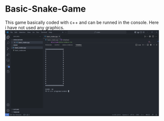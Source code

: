 # Basic-Snake-Game

This game basically coded with c++ and can be runned in the console. Here i have not used any graphics. 
![Alt text](https://github.com/arunavsutar/Basic-Snake-Game/blob/main/resources/snake%20screenshot.png)
